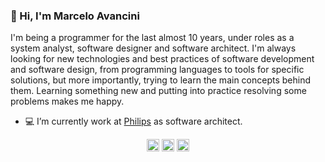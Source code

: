 ### 👋 Hi, I'm Marcelo Avancini

I'm being a programmer for the last almost 10 years, under roles as a system analyst, software designer and software architect. I'm always looking for new technologies and best practices of software development and software design, from programming languages to tools for specific solutions, but more importantly, trying to learn the main concepts behind them. Learning something new and putting into practice resolving some problems makes me happy.

- 💻 I’m currently work at [Philips](https://www.philips.com.br/) as software architect.

<p align="center">
<a href="https://twitter.com/marceloavan" target="blank"><img align="center" src="https://cdn.jsdelivr.net/npm/simple-icons@3.0.1/icons/twitter.svg" alt="marceloavan" height="20" width="20" /></a>
<a href="https://linkedin.com/in/marceloavancini" target="blank"><img align="center" src="https://cdn.jsdelivr.net/npm/simple-icons@3.0.1/icons/linkedin.svg" alt="marceloavancini" height="20" width="20" /></a>
<a href="https://dev.to/marceloavan" target="blank"><img align="center" src="https://cdn.jsdelivr.net/npm/simple-icons@3.0.1/icons/dev-dot-to.svg" alt="marceloavan" height="20" width="20" /></a>
</p>

<!--
**marceloavan/marceloavan** is a ✨ _special_ ✨ repository because its `README.md` (this file) appears on your GitHub profile.

Here are some ideas to get you started:

- 🔭 I’m currently working on ...
- 🌱 I’m currently learning ...
- 👯 I’m looking to collaborate on ...
- 🤔 I’m looking for help with ...
- 💬 Ask me about ...
- 📫 How to reach me: ...
- 😄 Pronouns: ...
- ⚡ Fun fact: ...
-->
